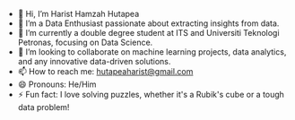 - 👋 Hi, I’m Harist Hamzah Hutapea
- 👀 I’m a Data Enthusiast passionate about extracting insights from data.
- 🌱 I’m currently a double degree student at ITS and Universiti Teknologi Petronas, focusing on Data Science.
- 💞️ I’m looking to collaborate on machine learning projects, data analytics, and any innovative data-driven solutions.
- 📫 How to reach me: [hutapeaharist@gmail.com](mailto:hutapeaharist@gmail.com)
- 😄 Pronouns: He/Him
- ⚡ Fun fact: I love solving puzzles, whether it's a Rubik's cube or a tough data problem!
